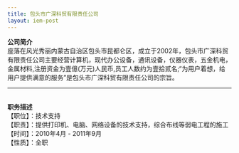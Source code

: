 ```yaml
---
title: 包头市广深科贸有限责任公司
layout: iem-post
---
```


**公司简介**   
座落在风光秀丽内蒙古自治区包头市昆都仑区，成立于2002年，包头市广深科贸有限责任公司主要经营计算机，现代办公设备，通讯设备，仪器仪表，五金机电，金属材料,注册资金为壹億(万元)人民币,员工人数约为壹拾贰名;“为用户着想，给用户提供满意的服务”是包头市广深科贸有限责任公司的宗旨。
<br><hr><br>
**职务描述**   
【职位】：技术支持   
【职责】：提供打印机、电脑、网络设备的技术支持，综合布线等弱电工程的施工   
【时间】：2010年4月 - 2011年9月<br>
【性质】：全职